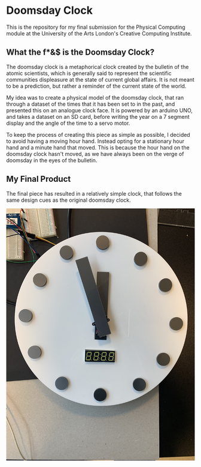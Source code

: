 # Doomsday Clock

This is the repository for my final submission for the Physical Computing module at the University of the Arts London's Creative Computing Institute.

## What the f*&$ is the Doomsday Clock?

The doomsday clock is a metaphorical clock created by the bulletin of the atomic scientists, which is generally said to represent the scientific communities displeasure at the state of current global affairs. It is not meant to be a prediction, but rather a reminder of the current state of the world.

My idea was to create a physical model of the doomsday clock, that ran through a dataset of the times that it has been set to in the past, and presented this on an analogue clock face. It is powered by an arduino UNO, and takes a dataset on an SD card, before writing the year on a 7 segment display and the angle of the time to a servo motor.

To keep the process of creating this piece as simple as possible, I decided to avoid having a moving hour hand. Instead opting for a stationary hour hand and a minute hand that moved. This is because the hour hand on the doomsday clock hasn't moved, as we have always been on the verge of doomsday in the eyes of the bulletin.

## My Final Product

The final piece has resulted in a relatively simple clock, that follows the same design cues as the original doomsday clock. 

![My final model of the doomsday clock](3D%20Assets/Image%202.jpeg)